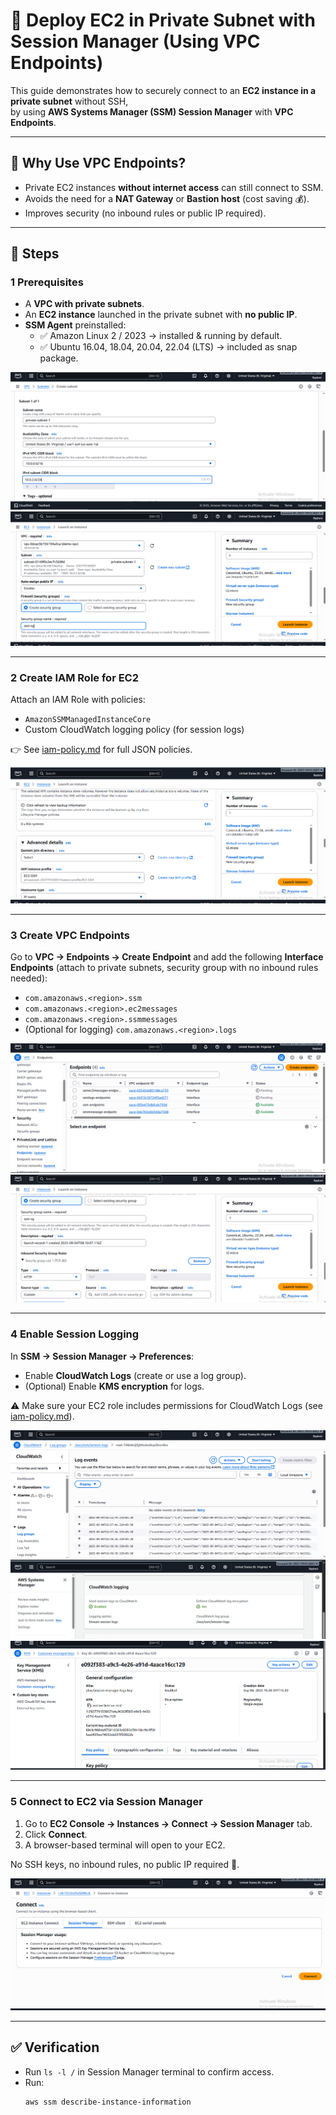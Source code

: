 # 🚀 Deploy EC2 in Private Subnet with Session Manager (Using VPC Endpoints)

This guide demonstrates how to securely connect to an **EC2 instance in a private subnet** without SSH,  
by using **AWS Systems Manager (SSM) Session Manager** with **VPC Endpoints**.

---

## 🔑 Why Use VPC Endpoints?
- Private EC2 instances **without internet access** can still connect to SSM.  
- Avoids the need for a **NAT Gateway** or **Bastion host** (cost saving 💰).  
- Improves security (no inbound rules or public IP required).  

---

## 📘 Steps

### 1️ Prerequisites
- A **VPC with private subnets**.  
- An **EC2 instance** launched in the private subnet with **no public IP**.  
- **SSM Agent** preinstalled:  
  - ✅ Amazon Linux 2 / 2023 → installed & running by default.  
  - ✅ Ubuntu 16.04, 18.04, 20.04, 22.04 (LTS) → included as snap package.  

![Private Subnet](images/private-subnet.png)  
![EC2 in Private Subnet](images/ec2-privatesubnet.png)

---

### 2️ Create IAM Role for EC2
Attach an IAM Role with policies:  
- `AmazonSSMManagedInstanceCore`  
- Custom CloudWatch logging policy (for session logs)  

👉 See [iam-policy.md](../prerequisites/iam-policy.md) for full JSON policies.  

![Attach IAM Role](images/iamrole-attach.png)

---

### 3️ Create VPC Endpoints
Go to **VPC → Endpoints → Create Endpoint** and add the following **Interface Endpoints** (attach to private subnets, security group with no inbound rules needed):  
- `com.amazonaws.<region>.ssm`  
- `com.amazonaws.<region>.ec2messages`  
- `com.amazonaws.<region>.ssmmessages`  
- (Optional for logging) `com.amazonaws.<region>.logs`  

![VPC Endpoints for SSM](images/ssm-endpoints.png)  
![SG - No Inbound Rules](images/sg-http.png)

---

### 4️ Enable Session Logging
In **SSM → Session Manager → Preferences**:  
- Enable **CloudWatch Logs** (create or use a log group).  
- (Optional) Enable **KMS encryption** for logs.  

⚠️ Make sure your EC2 role includes permissions for CloudWatch Logs (see [iam-policy.md](../prerequisites/iam-policy.md)).  

![CloudWatch Logs Setup](images/cloudwatch-logs.png)  
![SSM Preferences](images/ssm-preferences.png)  
![KMS Encryption](images/kms-key-encryption.png)

---

### 5️ Connect to EC2 via Session Manager
1. Go to **EC2 Console → Instances → Connect → Session Manager** tab.  
2. Click **Connect**.  
3. A browser-based terminal will open to your EC2.  

No SSH keys, no inbound rules, no public IP required 🎉.  

![Managed Instance](images/managed-instance.png)

---

## ✅ Verification
- Run `ls -l /` in Session Manager terminal to confirm access.  
- Run:  
  ```bash
  aws ssm describe-instance-information
